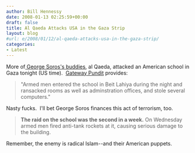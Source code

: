 ```yaml
---
author: Bill Hennessy
date: 2008-01-13 02:25:59+00:00
draft: false
title: Al Qaeda Attacks USA in the Gaza Strip
layout: blog
#url: e/2008/01/12/al-qaeda-attacks-usa-in-the-gaza-strip/
categories:
- Latest
---
```


More of[ George Soros's buddies](https://hennessysview.com/2008/01/12/how-many-people-has-george-soros-killed/), al Qaeda, attacked an American school in Gaza tonight (US time).  [Gateway Pundit](https://gatewaypundit.blogspot.com/2008/01/al-qaeda-raids-us-school.html) provides:


> "Armed men entered the school in Beit Lahiya during the night and ransacked rooms as well as adminstration offices, and stole several computers."


Nasty fucks.  I'll bet George Soros finances this act of terrorism, too.


> **The raid on the school was the second in a week.** On Wednesday armed men fired anti-tank rockets at it, causing serious damage to the building.


Remember, the enemy is radical Islam--and their American puppets.
